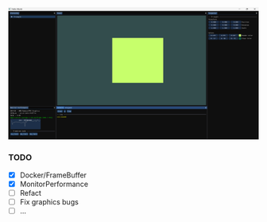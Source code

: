 <p align="center">
  <img src="demo.png">
</p>

### TODO
- [x] Docker/FrameBuffer
- [x] MonitorPerformance
- [ ] Refact
- [ ] Fix graphics bugs
- [ ] ...
